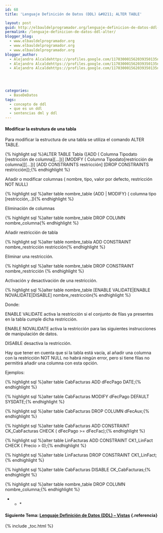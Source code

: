 ```yaml
---
id: 68
title: 'Lenguaje Definición de Datos (DDL) &#8211; ALTER TABLE'

layout: post
guid: http://elbauldelprogramador.org/lenguaje-definicion-de-datos-ddl-alter-table/
permalink: /lenguaje-definicion-de-datos-ddl-alter/
blogger_blog:
  - www.elbauldelprogramador.org
  - www.elbauldelprogramador.org
  - www.elbauldelprogramador.org
blogger_author:
  - Alejandro Alcaldehttps://profiles.google.com/117030001562039350135noreply@blogger.com
  - Alejandro Alcaldehttps://profiles.google.com/117030001562039350135noreply@blogger.com
  - Alejandro Alcaldehttps://profiles.google.com/117030001562039350135noreply@blogger.com

  
  
  
categories:
  - BaseDeDatos
tags:
  - concepto de ddl
  - que es un ddl
  - sentencias dml y ddl
---
```

<div class="icosql">
</div>

#### Modificar la estrutura de una tabla

Para modificar la estructura de una tabla se utiliza el comando ALTER TABLE.

{% highlight sql %}ALTER TABLE Tabla
 {[ADD       ( Columna Tipodato [restricción de columna][…])]
 [MODIFY ( Columna Tipodato[restricción de columna]][…])]
 [ADD CONSTRAINTS restricción]
 [DROP CONSTRAINTS restricción]};{% endhighlight %}

  
<!--ad-->

  
Añadir o modificar columnas ( nombre, tipo, valor por defecto, restricción NOT NULL)

{% highlight sql %}alter table nombre_table {ADD | MODIFY} ( columna tipo [restricción,..]){% endhighlight %}

Eliminación de columnas

{% highlight sql %}alter table nombre_table DROP COLUMN nombre_columna{% endhighlight %}

Añadir restricción de tabla

{% highlight sql %}alter table nombre_tabla ADD CONSTRAINT nombre_restricción restricción{% endhighlight %}

Eliminar una restricción.

{% highlight sql %}alter table nombre_table DROP CONSTRAINT nombre_restricción {% endhighlight %}

Activación y desactivación de una restricción.

{% highlight sql %}alter table nombre_table [ENABLE VALIDATE|ENABLE NOVALIDATE|DISABLE] nombre_restricción{% endhighlight %}

Donde:

ENABLE VALIDATE activa la restricción si el conjunto de filas ya presentes en la tabla cumple dicha restricción.

ENABLE NOVALIDATE activa la restricción para las siguientes instrucciones de manipulación de datos.

DISABLE desactiva la restricción.

Hay que tener en cuenta que si la tabla está vacía, al añadir una columna con la restricción NOT NULL no habrá ningún error, pero si tiene filas no permitirá añadir una columna con esta opción. 

Ejemplos:

{% highlight sql %}alter table CabFacturas ADD dFecPago DATE;{% endhighlight %}



{% highlight sql %}alter table CabFacturas MODIFY dFecPago DEFAULT SYSDATE;{% endhighlight %}



{% highlight sql %}alter table CabFacturas DROP COLUMN dFecAux;{% endhighlight %}



{% highlight sql %}alter table CabFacturas ADD CONSTRAINT CK_CabFacturas CHECK ( dFecPago >= dFecFac);{% endhighlight %}



{% highlight sql %}alter table LinFacturas ADD CONSTRAINT CK1_LinFact CHECK ( Precio > 0);{% endhighlight %}



{% highlight sql %}alter table LinFacturas DROP CONSTRAINT CK1_LinFact;{% endhighlight %}



{% highlight sql %}alter table CabFacturas DISABLE CK_CabFacturas;{% endhighlight %}



{% highlight sql %}alter table nombre_table DROP COLUMN nombre_columna;{% endhighlight %}



* * *</p> 

#### Siguiente Tema: [Lenguaje Definición de Datos (DDL) &#8211; Vistas][1] {.referencia}



 [1]: https://elbauldelprogramador.com/lenguaje-definicion-de-datos-ddl-vistas/

{% include _toc.html %}
